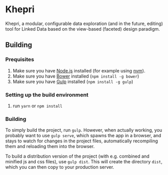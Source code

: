 # Khepri

Khepri, a modular, configurable data exploration (and in the future, editing) tool for Linked Data based on the view-based (faceted) design paradigm.

## Building

### Prequisites

 1. Make sure you have [Node.js](https://nodejs.org/en/) installed (for example using [nvm](https://github.com/creationix/nvm)).
 1. Make sure you have [Bower](http://bower.io/) installed (`npm install -g bower`)
 1. Make sure you have [Gulp](http://gulpjs.com/) installed (`npm install -g gulp`)

### Setting up the build environment

 1. run `yarn` or `npm install`

### Building

To simply build the project, run `gulp`. However, when actually working, you probably want to use `gulp serve`, which spawns the app in a browser, and stays to watch for changes in the project files, automatically recompiling them and reloading them into the browser.

To build a distribution version of the project (with e.g. combined and minified js and css files), use `gulp dist`. This will create the directory `dist`, which you can then copy to your production server.
